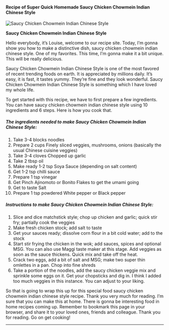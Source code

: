             

#### Recipe of Super Quick Homemade Saucy Chicken Chowmein Indian Chinese Style

![Saucy Chicken Chowmein Indian Chinese Style](https://img-global.cpcdn.com/recipes/724b132c60f58bc2/751x532cq70/saucy-chicken-chowmein-indian-chinese-style-recipe-main-photo.jpg)

**Saucy Chicken Chowmein Indian Chinese Style**

Hello everybody, it’s Louise, welcome to our recipe site. Today, I’m gonna show you how to make a distinctive dish, saucy chicken chowmein indian chinese style. One of my favorites. This time, I’m gonna make it a bit unique. This will be really delicious.

Saucy Chicken Chowmein Indian Chinese Style is one of the most favored of recent trending foods on earth. It is appreciated by millions daily. It’s easy, it is fast, it tastes yummy. They’re fine and they look wonderful. Saucy Chicken Chowmein Indian Chinese Style is something which I have loved my whole life.

To get started with this recipe, we have to first prepare a few ingredients. You can have saucy chicken chowmein indian chinese style using 10 ingredients and 6 steps. Here is how you cook that.

##### The ingredients needed to make Saucy Chicken Chowmein Indian Chinese Style:

1.  Take 3-4 blocks noodles
2.  Prepare 2 cups Finely sliced veggies, mushrooms, onions (basically the usual Chinese cuisine veggies)
3.  Take 3-4 cloves Chopped up garlic
4.  Take 2 tbsp oil
5.  Make ready 1-2 tsp Soya Sauce (depending on salt content)
6.  Get 1-2 tsp chilli sauce
7.  Prepare 1 tsp vinegar
8.  Get Pinch Ajinomoto or Bonito Flakes to get the umami going
9.  Get to taste Salt
10.  Prepare 1 tsp powdered White pepper or Black pepper

##### Instructions to make Saucy Chicken Chowmein Indian Chinese Style:

1.  Slice and dice matchstick style; chop up chicken and garlic; quick stir fry; partially cook the veggies
2.  Make fresh chicken stock; add salt to taste
3.  Get your sauces ready; dissolve corn flour in a bit cold water; add to the stock
4.  Start stir frying the chicken in the wok; add sauces, spices and optional MSG. You can also use Maggi taste maker at this stage. Add veggies as soon as the sauce thickens. Quick mix and take off the heat.
5.  Crack two eggs, add a bit of salt and MSG; make two super thin omlettes in a pan. Chop into fine shreds
6.  Take a portion of the noodles, add the saucy chicken veggie mix and sprinkle some eggs on it. Get your chopsticks and dig in. I think I added too much veggies in this instance. You can adjust to your liking.

So that is going to wrap this up for this special food saucy chicken chowmein indian chinese style recipe. Thank you very much for reading. I’m sure that you can make this at home. There is gonna be interesting food in home recipes coming up. Remember to bookmark this page in your browser, and share it to your loved ones, friends and colleague. Thank you for reading. Go on get cooking!

* * *